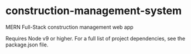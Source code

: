 # construction-management-system
MERN Full-Stack construction management web app

Requires Node v9 or higher. For a full list of project dependencies, see the package.json file.
